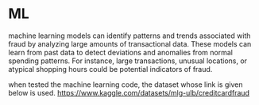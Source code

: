 # ML
machine learning models can identify patterns and trends associated with fraud by analyzing large amounts of transactional data. These models can learn from past data to detect deviations and anomalies from normal spending patterns. For instance, large transactions, unusual locations, or atypical shopping hours could be potential indicators of fraud.

when tested the machine learning code, the dataset whose link is given below is used.
https://www.kaggle.com/datasets/mlg-ulb/creditcardfraud 
